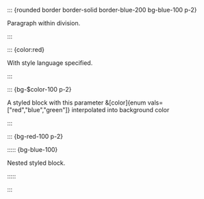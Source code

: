 ::: {rounded border border-solid border-blue-200 bg-blue-100 p-2}

Paragraph within division.

:::

::: {color:red}

With style language specified.

:::

::: {bg-$color-100 p-2}

A styled block with this parameter &[color]{enum vals=["red","blue","green"]} interpolated into background color

:::

::: {bg-red-100 p-2}

::::: {bg-blue-100}

Nested styled block.

:::::

:::
